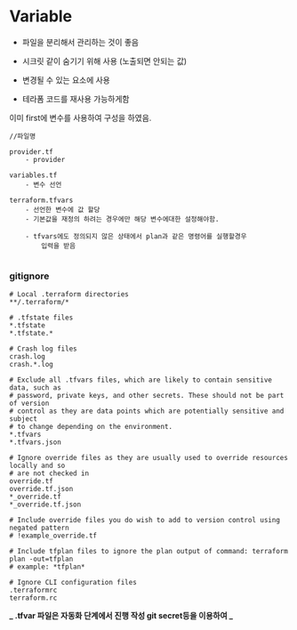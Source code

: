 # Variable

- 파일을 분리해서 관리하는 것이 좋음

- 시크릿 같이 숨기기 위해 사용 (노출되면 안되는 값)
- 변경될 수 있는 요소에 사용

- 테라폼 코드를 재사용 가능하게함

이미 first에 변수를 사용하여 구성을 하였음.

```
//파일명

provider.tf
    - provider

variables.tf
    - 변수 선언

terraform.tfvars
    - 선언한 변수에 값 할당
    - 기본값을 재정의 하려는 경우에만 해당 변수에대한 설정해야함.

    - tfvars에도 정의되지 않은 상태에서 plan과 같은 명령어를 실행할경우
        입력을 받음
    
```

### gitignore

```
# Local .terraform directories
**/.terraform/*

# .tfstate files
*.tfstate
*.tfstate.*

# Crash log files
crash.log
crash.*.log

# Exclude all .tfvars files, which are likely to contain sensitive data, such as
# password, private keys, and other secrets. These should not be part of version
# control as they are data points which are potentially sensitive and subject
# to change depending on the environment.
*.tfvars
*.tfvars.json

# Ignore override files as they are usually used to override resources locally and so
# are not checked in
override.tf
override.tf.json
*_override.tf
*_override.tf.json

# Include override files you do wish to add to version control using negated pattern
# !example_override.tf

# Include tfplan files to ignore the plan output of command: terraform plan -out=tfplan
# example: *tfplan*

# Ignore CLI configuration files
.terraformrc
terraform.rc
```

**_ .tfvar 파일은 자동화 단계에서 진행 작성 git secret등을 이용하여 _**
